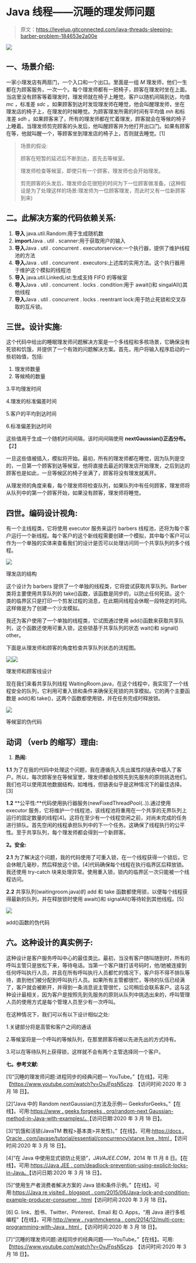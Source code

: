 # Java 线程——沉睡的理发师问题

> 原文：<https://levelup.gitconnected.com/java-threads-sleeping-barber-problem-184653e2a00e>

![](img/5430bae06e8036fa2d7833e5100a1ca5.png)

## **一、场景介绍:**

一家小理发店有两扇门，一个入口和一个出口。里面是一组 *M* 理发师，他们一生都在为顾客服务，一次一个。每个理发师都有一把椅子，顾客在理发时坐在上面。当店里没有顾客等着理发时，理发师就在椅子上睡觉。客户以随机间隔到达，均值 *mc* ，标准差 *sdc* 。如果顾客到达时发现理发师在睡觉，他会叫醒理发师，坐在理发店的椅子上，在理发的时候睡觉。为顾客理发所需的时间有平均值 *mh* 和标准差 *sdh* 。如果顾客来了，所有的理发师都在忙着理发，顾客就会在等候的椅子上睡着。当理发师剪完顾客的头发后，他叫醒顾客并为他打开出口门。如果有顾客在等，他就叫醒一个，等顾客坐到理发店的椅子上，否则就去睡觉。[1]

> 场景的假设:
> 
> 顾客在短暂的延迟后不断到达，首先去等候室。
> 
> 理发师检查等候室，即使只有一个顾客，理发师也会开始理发。
> 
> 剪完顾客的头发后，理发师会花很短的时间为下一位顾客做准备。(这种假设是为了处理这样的场景:理发师为一位顾客理发，而此时又有一位新顾客到来)

## **二。此解决方案的代码依赖关系:**

1.  **导入** java.util.Random:用于生成随机数
2.  **import**Java . util . scanner:用于获取用户的输入
3.  **导入**Java . util . concurrent . executorservice:一个执行器，提供了维护线程池的方法
4.  **导入**Java . util . concurrent . executors:上述库的实用方法。这个执行器用于维护这个模拟的线程池
5.  **导入** java.util.LinkedList:生成支持 FIFO 的等候室
6.  **导入**Java . util . concurrent . locks . condition:用于 await()和 singalAll()其他线程
7.  **导入**Java . util . concurrent . locks . reentrant lock:用于防止死锁和交叉存取的互斥锁。

## **三世。设计实施:**

这个代码中给出的睡眠理发师问题解决方案是一个多线程和多核场景，它确保没有死锁和饥饿，并提供了一个有效的问题解决方案。首先，用户将输入程序启动的一些初始值，包括:

1.  理发师数量
2.  等候椅的数量

3.平均理发时间

4.理发的标准偏差时间

5.客户的平均到达时间

6.标准偏差到达时间

这些值用于生成一个随机时间间隔，该时间间隔使用 **nextGaussian()正态分布。**【2】

一旦这些值被插入，模拟将开始。最初，所有的理发师都在睡觉，因为队列是空的，一旦第一个顾客到达等候室，他将直接去最近的理发店开始理发，之后到达的顾客也是如此，一旦等候区的椅子坐满了，顾客将没有理发就离开。

从理发师的角度来看，每个理发师将检查队列，如果队列中有任何顾客，理发师将从队列中的第一个顾客开始，如果没有顾客，理发师将睡觉。

## **四世。编码设计视角:**

有一个主线程类，它将使用 executor 服务来运行 barbers 线程池，还将为每个客户运行一个新线程。每个客户的这个新线程需要创建一个模拟，其中每个客户可以作为一个单独的实体来查看我们的设计是否可以处理访问同一个共享队列的多个线程。

![](img/41f36335a6fb4f1bc393975e7c07a99e.png)

理发店的结构

这个设计为 barbers 提供了一个单独的线程类，它将尝试获取共享队列。Barber 类将主要使用共享队列的 take()函数，该函数是同步的，以防止任何死锁。这个类的临界区只是打印一个剪发过程的消息，在此期间线程会休眠一段特定的时间。这样做是为了创建一个沙龙模拟。

我还为客户使用了一个单独的线程类，它试图通过使用 add()函数来获取共享队列，这个函数还使用可重入锁，这些锁基于共享队列的状态 wait()和 signal() other。

下面是从理发师和顾客的角度检查共享队列状态的流程图。

![](img/e3b08f581339cc3613ee42dd86fc27da.png)![](img/04d1ed63a053049a94a3ee3d14762cce.png)

理发师和顾客线设计

现在我们来看共享队列线程 WaitingRoom.java，在这个线程中，我实现了一个线程安全的队列，它利用可重入锁和条件来确保无死锁的共享模拟。它的两个主要函数是 add()和 take()，这两个函数都使用锁，并在任务完成时释放锁。

![](img/100dbc425041945559ade2a44a4aba33.png)

等候室的伪代码

## 动词 （verb 的缩写）理由:

1.  **热闹:**

**1.1** 为了在我的代码中处理这个问题，我在遵循先入先出属性的链表中插入了客户。所以，每次顾客坐在等候室里，理发师都会按照先到先服务的原则挑选他们。我们也可以使用其他数据结构，如堆栈，但链表似乎是这种情况下的最佳选择。[3]

**1.2** **公平性:**代码使用执行器服务(newFixedThreadPool(..)).通过使用 executor 服务，它将维护一个线程池，该线程池将重用在一个共享的无界队列上运行的固定数量的线程[4]。这将在至少有一个线程空闲之前，对尚未完成的任务进行排队。首先空闲的线程承担队列中的下一个任务。这确保了线程执行的公平性。至于共享队列，每个理发师都会得到一个新顾客。

**2。安全:**

**2.1** 为了解决这个问题，我的代码使用了可重入锁，在一个线程获得一个锁后，它会休眠几毫秒，然后释放这个锁。[4]代码确保每个线程在执行临界区后释放锁。我还使用 try-catch 块来处理异常。使用重入锁，锁内的临界区一次只能被一个线程访问。

**2.2** 共享队列(waitingroom.java)的 add 和 take 函数都使用锁，以便每个线程获得最新的队列，并在释放锁时使用 await()和 signalAll()等待轮到其他线程。[5]

![](img/f4ed784098b48faf8070e0a1acbd1550.png)

add()函数的伪代码

## 六。这种设计的真实例子:

这种设计是客户服务呼叫中心的最佳类比。最初，当没有客户随叫随到时，所有的呼叫主管只是放松下来，等待电话。当第一个客户拨打该号码时，他/她被连接到任何呼叫执行人员，并且在所有呼叫执行人员都忙的情况下，客户将不得不排队等待，直到他们被分配到呼叫执行人员。如果所有主管都很忙，等待的队伍已经满了，客户就会被断开，并得到一条消息说主管很忙，公司稍后会联系客户。这与这种设计最相关，因为客户是按照先到先服务的原则从队列中挑选出来的，呼叫管理人员的使用方式是每个管理人员至少有一次呼叫。

在这种情况下，我们可以有以下设计相似之处:

1.关键部分将是高管和客户之间的通话

2.等候室将是一个呼叫的等候队列，在那里顾客将被以先进先出的方式持有。

3.可以在等待队列上获得锁，这样就不会有两个主管选择同一个客户。

**七。参考文献:**

[1]“沉睡的理发师问题:进程同步的经典问题— YouTube。”【在线】。可用:【https://www.youtube.com/watch?v=OvJFpsN5czg. 【访问时间:2020 年 3 月 18 日】。

[2]“Java 中的 Random nextGaussian()方法及示例— GeeksforGeeks。”【在线】。可用:[https://www . geeks forgeeks . org/random-next Gaussian-method-in-Java-with-examples/。](https://www.geeksforgeeks.org/random-nextgaussian-method-in-java-with-examples/.)【访问日期:2020 年 3 月 18 日】。

[3]“饥饿和活锁(JavaTM 教程>基本类>并发性)。”【在线】。可用:[https://docs . Oracle . com/javase/tutorial/essential/concurrency/starve live . html .](https://docs.oracle.com/javase/tutorial/essential/concurrency/starvelive.html.)【访问时间:2020 年 3 月 18 日】。

[4]“在 Java 中使用显式锁防止死锁”，*JAVAJEE.COM*，2014 年 11 月 8 日。【在线】。可用:[https://Java JEE . com/deadlock-prevention-using-explicit-locks-in-Java。](https://javajee.com/deadlock-prevention-using-explicit-locks-in-java.)【访问日期:2020 年 3 月 18 日】。

[5]“使用生产者消费者解决方案的 Java 锁和条件示例。”【在线】。可用:[https://Java re visited . blogspot . com/2015/06/Java-lock-and-condition-example-producer-consumer . html](https://javarevisited.blogspot.com/2015/06/java-lock-and-condition-example-producer-consumer.html.)【访问时间:2020 年 3 月 18 日】。

[6] G. link、脸书、Twitter、Pinterest、Email 和 O. Apps，“用 Java 进行多核编程”【在线】。可用:[http://www . ryanhmckenna . com/2014/12/multi-core-programming-with-Java . html .](http://www.ryanhmckenna.com/2014/12/multi-core-programming-with-java.html.)【访问时间:2020 年 3 月 18 日】。

[7]“沉睡的理发师问题:进程同步的经典问题——YouTube。”【在线】。可用:【https://www.youtube.com/watch?v=OvJFpsN5czg. 【访问时间:2020 年 3 月 18 日】。